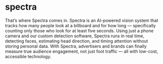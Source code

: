 # spectra
That’s where Spectra comes in. Spectra is an AI-powered vision system that tracks how many people look at a billboard and for how long — specifically counting only those who look for at least five seconds.  Using just a phone camera and our custom detection software, Spectra runs in real time, detecting faces, estimating head direction, and timing attention without storing personal data.  With Spectra, advertisers and brands can finally measure true audience engagement, not just foot traffic — all with low-cost, accessible technology.
